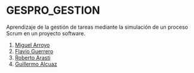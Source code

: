 # GESPRO_GESTION
Aprendizaje de la gestión de tareas mediante la simulación de un proceso Scrum en un proyecto software.


1. [Miguel Arroyo](https://github.com/miguelarroyo-ubu)
2. [Flavio Guerrero](https://github.com/flavioguerrerov)
3. [Roberto Arasti](https://github.com/RobertoArastiBlanco)
4. [Guillermo Alcuaz](https://github.com/guillealcuaz)
